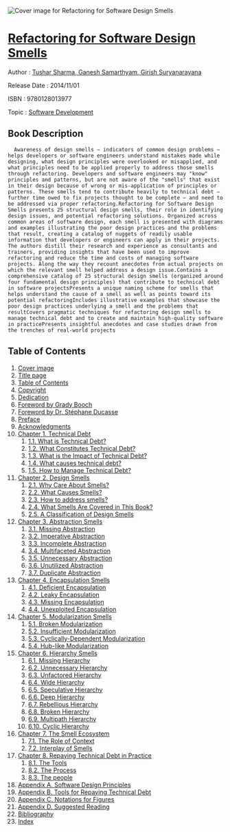 ![Cover image for Refactoring for Software Design Smells](https://imgdetail.ebookreading.net/cover/cover/software_development/EB9780128013977.jpg)

[Refactoring for Software Design Smells](https://ebookreading.net/view/book/Refactoring+for+Software+Design+Smells-EB9780128013977_1.html "Refactoring for Software Design Smells")
====================================================================================================================

Author : [Tushar Sharma](https://ebookreading.net/search/author/Tushar+Sharma),[ Ganesh Samarthyam](https://ebookreading.net/search/author/+Ganesh+Samarthyam),[ Girish Suryanarayana](https://ebookreading.net/search/author/+Girish+Suryanarayana)

Release Date : 2014/11/01

ISBN : 9780128013977

Topic : [Software Development](https://ebookreading.net/search/category/software-development)

Book Description
-----------------

      Awareness of design smells – indicators of common design problems – helps developers or software engineers understand mistakes made while designing, what design principles were overlooked or misapplied, and what principles need to be applied properly to address those smells through refactoring. Developers and software engineers may "know" principles and patterns, but are not aware of the "smells" that exist in their design because of wrong or mis-application of principles or patterns. These smells tend to contribute heavily to technical debt – further time owed to fix projects thought to be complete – and need to be addressed via proper refactoring.Refactoring for Software Design Smells presents 25 structural design smells, their role in identifying design issues, and potential refactoring solutions. Organized across common areas of software design, each smell is presented with diagrams and examples illustrating the poor design practices and the problems that result, creating a catalog of nuggets of readily usable information that developers or engineers can apply in their projects. The authors distill their research and experience as consultants and trainers, providing insights that have been used to improve refactoring and reduce the time and costs of managing software projects. Along the way they recount anecdotes from actual projects on which the relevant smell helped address a design issue.Contains a comprehensive catalog of 25 structural design smells (organized around four fundamental design principles) that contribute to technical debt in software projectsPresents a unique naming scheme for smells that helps understand the cause of a smell as well as points toward its potential refactoringIncludes illustrative examples that showcase the poor design practices underlying a smell and the problems that resultCovers pragmatic techniques for refactoring design smells to manage technical debt and to create and maintain high-quality software in practicePresents insightful anecdotes and case studies drawn from the trenches of real-world projects
Table of Contents
-----------------

1. [Cover image](https://ebookreading.net/view/book/Refactoring+for+Software+Design+Smells-EB9780128013977_1.html#cover)
1. [Title page](https://ebookreading.net/view/book/Refactoring+for+Software+Design+Smells-EB9780128013977_2.html)
1. [Table of Contents](https://ebookreading.net/view/book/Refactoring+for+Software+Design+Smells-EB9780128013977_3.html)
1. [Copyright](https://ebookreading.net/view/book/Refactoring+for+Software+Design+Smells-EB9780128013977_4.html#B978012801397712001)
1. [Dedication](https://ebookreading.net/view/book/Refactoring+for+Software+Design+Smells-EB9780128013977_5.html#B978012801397703001)
1. [Foreword by Grady Booch](https://ebookreading.net/view/book/Refactoring+for+Software+Design+Smells-EB9780128013977_6.html#B978012801397706001)
1. [Foreword by Dr. Stéphane Ducasse](https://ebookreading.net/view/book/Refactoring+for+Software+Design+Smells-EB9780128013977_7.html#B978012801397706002)
1. [Preface](https://ebookreading.net/view/book/Refactoring+for+Software+Design+Smells-EB9780128013977_8.html#B978012801397705001)
1. [Acknowledgments](https://ebookreading.net/view/book/Refactoring+for+Software+Design+Smells-EB9780128013977_9.html#B978012801397704001)
1. [Chapter 1. Technical Debt](https://ebookreading.net/view/book/Refactoring+for+Software+Design+Smells-EB9780128013977_10.html#B978012801397700001)
    1. [1.1. What is Technical Debt?](https://ebookreading.net/view/book/Refactoring+for+Software+Design+Smells-EB9780128013977_10.html#s0010)
    1. [1.2. What Constitutes Technical Debt?](https://ebookreading.net/view/book/Refactoring+for+Software+Design+Smells-EB9780128013977_10.html#s0015)
    1. [1.3. What is the Impact of Technical Debt?](https://ebookreading.net/view/book/Refactoring+for+Software+Design+Smells-EB9780128013977_10.html#s0020)
    1. [1.4. What causes technical debt?](https://ebookreading.net/view/book/Refactoring+for+Software+Design+Smells-EB9780128013977_10.html#s0025)
    1. [1.5. How to Manage Technical Debt?](https://ebookreading.net/view/book/Refactoring+for+Software+Design+Smells-EB9780128013977_10.html#s0030)
1. [Chapter 2. Design Smells](https://ebookreading.net/view/book/Refactoring+for+Software+Design+Smells-EB9780128013977_11.html#B978012801397700002)
    1. [2.1. Why Care About Smells?](https://ebookreading.net/view/book/Refactoring+for+Software+Design+Smells-EB9780128013977_11.html#s0010)
    1. [2.2. What Causes Smells?](https://ebookreading.net/view/book/Refactoring+for+Software+Design+Smells-EB9780128013977_11.html#s0015)
    1. [2.3. How to address smells?](https://ebookreading.net/view/book/Refactoring+for+Software+Design+Smells-EB9780128013977_11.html#s0050)
    1. [2.4. What Smells Are Covered in This Book?](https://ebookreading.net/view/book/Refactoring+for+Software+Design+Smells-EB9780128013977_11.html#s0055)
    1. [2.5. A Classification of Design Smells](https://ebookreading.net/view/book/Refactoring+for+Software+Design+Smells-EB9780128013977_11.html#s0060)
1. [Chapter 3. Abstraction Smells](https://ebookreading.net/view/book/Refactoring+for+Software+Design+Smells-EB9780128013977_12.html#B978012801397700003)
    1. [3.1. Missing Abstraction](https://ebookreading.net/view/book/Refactoring+for+Software+Design+Smells-EB9780128013977_12.html#s0010)
    1. [3.2. Imperative Abstraction](https://ebookreading.net/view/book/Refactoring+for+Software+Design+Smells-EB9780128013977_12.html#s0100)
    1. [3.3. Incomplete Abstraction](https://ebookreading.net/view/book/Refactoring+for+Software+Design+Smells-EB9780128013977_12.html#s0170)
    1. [3.4. Multifaceted Abstraction](https://ebookreading.net/view/book/Refactoring+for+Software+Design+Smells-EB9780128013977_12.html#s0250)
    1. [3.5. Unnecessary Abstraction](https://ebookreading.net/view/book/Refactoring+for+Software+Design+Smells-EB9780128013977_12.html#s0320)
    1. [3.6. Unutilized Abstraction](https://ebookreading.net/view/book/Refactoring+for+Software+Design+Smells-EB9780128013977_12.html#s0425)
    1. [3.7. Duplicate Abstraction](https://ebookreading.net/view/book/Refactoring+for+Software+Design+Smells-EB9780128013977_12.html#s0520)
1. [Chapter 4. Encapsulation Smells](https://ebookreading.net/view/book/Refactoring+for+Software+Design+Smells-EB9780128013977_13.html#B978012801397700004)
    1. [4.1. Deficient Encapsulation](https://ebookreading.net/view/book/Refactoring+for+Software+Design+Smells-EB9780128013977_13.html#s0010)
    1. [4.2. Leaky Encapsulation](https://ebookreading.net/view/book/Refactoring+for+Software+Design+Smells-EB9780128013977_13.html#s0110)
    1. [4.3. Missing Encapsulation](https://ebookreading.net/view/book/Refactoring+for+Software+Design+Smells-EB9780128013977_13.html#s0190)
    1. [4.4. Unexploited Encapsulation](https://ebookreading.net/view/book/Refactoring+for+Software+Design+Smells-EB9780128013977_13.html#s0275)
1. [Chapter 5. Modularization Smells](https://ebookreading.net/view/book/Refactoring+for+Software+Design+Smells-EB9780128013977_14.html#B978012801397700005)
    1. [5.1. Broken Modularization](https://ebookreading.net/view/book/Refactoring+for+Software+Design+Smells-EB9780128013977_14.html#s0010)
    1. [5.2. Insufficient Modularization](https://ebookreading.net/view/book/Refactoring+for+Software+Design+Smells-EB9780128013977_14.html#s0090)
    1. [5.3. Cyclically-Dependent Modularization](https://ebookreading.net/view/book/Refactoring+for+Software+Design+Smells-EB9780128013977_14.html#s0190)
    1. [5.4. Hub-like Modularization](https://ebookreading.net/view/book/Refactoring+for+Software+Design+Smells-EB9780128013977_14.html#s0295)
1. [Chapter 6. Hierarchy Smells](https://ebookreading.net/view/book/Refactoring+for+Software+Design+Smells-EB9780128013977_15.html#B978012801397700006)
    1. [6.1. Missing Hierarchy](https://ebookreading.net/view/book/Refactoring+for+Software+Design+Smells-EB9780128013977_15.html#s0010)
    1. [6.2. Unnecessary Hierarchy](https://ebookreading.net/view/book/Refactoring+for+Software+Design+Smells-EB9780128013977_15.html#s0090)
    1. [6.3. Unfactored Hierarchy](https://ebookreading.net/view/book/Refactoring+for+Software+Design+Smells-EB9780128013977_15.html#s0160)
    1. [6.4. Wide Hierarchy](https://ebookreading.net/view/book/Refactoring+for+Software+Design+Smells-EB9780128013977_15.html#s0245)
    1. [6.5. Speculative Hierarchy](https://ebookreading.net/view/book/Refactoring+for+Software+Design+Smells-EB9780128013977_15.html#s0310)
    1. [6.6. Deep Hierarchy](https://ebookreading.net/view/book/Refactoring+for+Software+Design+Smells-EB9780128013977_15.html#s0365)
    1. [6.7. Rebellious Hierarchy](https://ebookreading.net/view/book/Refactoring+for+Software+Design+Smells-EB9780128013977_15.html#s0440)
    1. [6.8. Broken Hierarchy](https://ebookreading.net/view/book/Refactoring+for+Software+Design+Smells-EB9780128013977_15.html#s0540)
    1. [6.9. Multipath Hierarchy](https://ebookreading.net/view/book/Refactoring+for+Software+Design+Smells-EB9780128013977_15.html#s0630)
    1. [6.10. Cyclic Hierarchy](https://ebookreading.net/view/book/Refactoring+for+Software+Design+Smells-EB9780128013977_15.html#s0680)
1. [Chapter 7. The Smell Ecosystem](https://ebookreading.net/view/book/Refactoring+for+Software+Design+Smells-EB9780128013977_16.html#B978012801397700007)
    1. [7.1. The Role of Context](https://ebookreading.net/view/book/Refactoring+for+Software+Design+Smells-EB9780128013977_16.html#s0010)
    1. [7.2. Interplay of Smells](https://ebookreading.net/view/book/Refactoring+for+Software+Design+Smells-EB9780128013977_16.html#s0015)
1. [Chapter 8. Repaying Technical Debt in Practice](https://ebookreading.net/view/book/Refactoring+for+Software+Design+Smells-EB9780128013977_17.html#B978012801397700008)
    1. [8.1. The Tools](https://ebookreading.net/view/book/Refactoring+for+Software+Design+Smells-EB9780128013977_17.html#s0010)
    1. [8.2. The Process](https://ebookreading.net/view/book/Refactoring+for+Software+Design+Smells-EB9780128013977_17.html#s0040)
    1. [8.3. The people](https://ebookreading.net/view/book/Refactoring+for+Software+Design+Smells-EB9780128013977_17.html#s0085)
1. [Appendix A. Software Design Principles](https://ebookreading.net/view/book/Refactoring+for+Software+Design+Smells-EB9780128013977_18.html#B978012801397715001)
1. [Appendix B. Tools for Repaying Technical Debt](https://ebookreading.net/view/book/Refactoring+for+Software+Design+Smells-EB9780128013977_19.html#B978012801397715002)
1. [Appendix C. Notations for Figures](https://ebookreading.net/view/book/Refactoring+for+Software+Design+Smells-EB9780128013977_20.html#B978012801397715003)
1. [Appendix D. Suggested Reading](https://ebookreading.net/view/book/Refactoring+for+Software+Design+Smells-EB9780128013977_21.html#B978012801397715004)
1. [Bibliography](https://ebookreading.net/view/book/Refactoring+for+Software+Design+Smells-EB9780128013977_22.html#B978012801397716001)
1. [Index](https://ebookreading.net/view/book/Refactoring+for+Software+Design+Smells-EB9780128013977_0.html#B978012801397718001)
